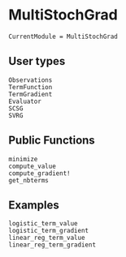 # MultiStochGrad

```@meta
CurrentModule = MultiStochGrad
```

## User types

```@docs
Observations
TermFunction
TermGradient
Evaluator
SCSG
SVRG
```

## Public Functions

```@docs
minimize
compute_value
compute_gradient!
get_nbterms
```

## Examples

```@docs
logistic_term_value
logistic_term_gradient
linear_reg_term_value
linear_reg_term_gradient
```